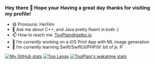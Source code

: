 ### Hey there 👋 Hope your Having a great day thanks for visiting my profile!

- 😄 Pronouns: He/Him
- 💬 Ask me about C++, and Java pretty fluent in both :)
- 📫 How to reach me: TooPlain@galbo.io
- 🔭 I’m currently working on a iOS Print App with ML image generation 
- 🌱 I’m currently learning Swift/SwiftUI/PHP/lil' bit of js :P
  
[![My GitHub stats](https://github-readme-stats-instance-git-main-tooplain.vercel.app/api?username=TooPlain&show_icons=true&theme=tokyonight&hide_border=true&count_private=true)](https://github.com/anuraghazra/github-readme-stats)
[![Top Langs](https://github-readme-stats-instance-git-main-tooplain.vercel.app/api/top-langs/?username=TooPlain)](https://github.com/anuraghazra/github-readme-stats)
[![TooPlain's wakatime stats](https://github-readme-stats-instance-git-main-tooplain.vercel.app/api/wakatime?username=TooPlain)](https://github.com/anuraghazra/github-readme-stats)

<!--
**TooPlain/TooPlain** is a ✨ _special_ ✨ repository because its `README.md` (this file) appears on your GitHub profile.

Here are some ideas to get you started:

- 🔭 I’m currently working on ...
- 🌱 I’m currently learning ...
- 👯 I’m looking to collaborate on ...
- 🤔 I’m looking for help with ...
- 💬 Ask me about ...
- 📫 How to reach me: ...
- 😄 Pronouns: ...
- ⚡ Fun fact: ...
-->
